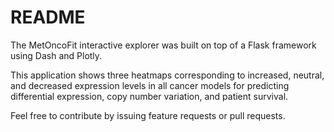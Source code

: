 # README
The MetOncoFit interactive explorer was built on top of a Flask framework using Dash and Plotly. 

This application shows three heatmaps corresponding to increased, neutral, and decreased expression levels in all cancer models for predicting differential expression, copy number variation, and patient survival.

Feel free to contribute by issuing feature requests or pull requests.



